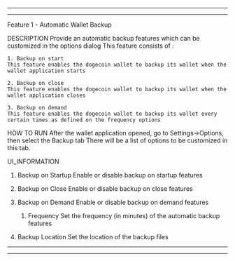 -----------------------------------------------------------------------------------------------------------------------------------------------
-----------------------------------------------------------------------------------------------------------------------------------------------
Feature 1 - Automatic Wallet Backup

DESCRIPTION
Provide an automatic backup features which can be customized in the options dialog
This feature consists of :

	1. Backup on start
	This feature enables the dogecoin wallet to backup its wallet when the wallet application starts

	2. Backup on close
	This feature enables the dogecoin wallet to backup its wallet when the wallet application closes

	3. Backup on demand
	This feature enables the dogecoin wallet to backup its wallet every certain times as defined on the frequency options

HOW TO RUN
After the wallet application opened, go to Settings->Options, then select the Backup tab
There will be a list of options to be customized in this tab.

UI_INFORMATION
1. Backup on Startup
	Enable or disable backup on startup features
2. Backup on Close
	Enable or disable backup on close features
3. Backup on Demand
	Enable or disable backup on demand features
	1. Frequency
		Set the frequency (in minutes) of the automatic backup features

4. Backup Location
	Set the location of the backup files
-----------------------------------------------------------------------------------------------------------------------------------------------
-----------------------------------------------------------------------------------------------------------------------------------------------